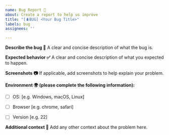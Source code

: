 ```yaml
---
name: Bug Report 🐛
about: Create a report to help us improve
title: "[🪲BUG] <Your Bug Title>"
labels: bug
assignees: ''

---
```


**Describe the bug 📝**
A clear and concise description of what the bug is.

**Expected behavior ✅**
A clear and concise description of what you expected to happen.

**Screenshots 📷**
If applicable, add screenshots to help explain your problem.

**Environment 🌍 (please complete the following information):**
- [ ] OS: [e.g. Windows, macOS, Linux]
- [ ] Browser [e.g. chrome, safari]
- [ ] Version [e.g. 22]


**Additional context 💬**
Add any other context about the problem here.
